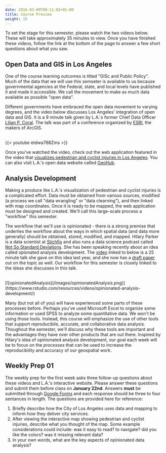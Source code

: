 ```yaml
---
date: 2016-03-09T00:11:02+01:00
title: Course Preview
weight: 15
---
```


To set the stage for this semester, please watch the two videos below. These will take approximately 35 minutes to view. Once you have finished these videos, follow the link at the bottom of the page to answer a few short questions about what you saw.

## Open Data and GIS in Los Angeles
One of the course learning outcomes is titled "GISc and Public Policy". Much of the data that we will use this semseter is available to us because governmental agencies at the Federal, state, and local levels have published it and made it accessible. We call the movement to make as much data available as possible "open data". 

Different governments have embraced the open data movement to varying degrees, and the video below discusses Los Angeles' integration of open data and GIS. It is a 9 minute talk given by L.A.'s former Chief Data Officer [Lilian P. Coral](https://twitter.com/lcoral). The talk was part of a conference organized by [ESRI](https://www.esri.com/en-us/home), the makers of ArcGIS.

</br>
{{< youtube etdwa768Zms >}}
</br>

Once you've watched the video, check out the web application featured in the video that [visualizes pedestrian and cyclist injuries in Los Angeles](http://ladot.maps.arcgis.com/apps/MapJournal/index.html?appid=a45d3efd7b1d4ef49f362caadb4754b0). You can also visit L.A.'s open data website called [GeoHub](http://geohub.lacity.org).

## Analysis Development
Making a produce like L.A.'s visualization of pedestrian and cyclist injuries is a complicated effort. Data must be obtained from various sources, modified (a process we call "data wrangling" or "data clearning"), and then linked with map coordinates. Once it is ready to be mapped, the web application must be designed and created. We'll call this large-scale process a "workflow" this semester. 

The workflow that we'll use is opinionated - there is a strong premise that underlies the workflow about the ways in which spatial data (and data more generally) should be obtained, stored, modified, and mapped. Hilary Parker is a data scientist at [Stichfix](http://stitchfix.com) and also runs a data science podcast called [Not So Standard Deviations](http://nssdeviations.com). She has been speaking recently about an idea called opionated analysis development. The [video](https://www.rstudio.com/resources/videos/opinionated-analysis-development/) linked to below is a 25 minute talk she gave on this idea last year, and she now has a [draft paper](https://peerj.com/preprints/3210/) out on the topic as well. Our workflow for this semester is closely linked to the ideas she discusses in this talk.

</br>
[![opinionatedAnalysis](/images/opinionatedAnalysis.png)](https://www.rstudio.com/resources/videos/opinionated-analysis-development/)
</br>

Many (but not all of you) will have experienced some parts of these processes before. Perhaps you've used Microsoft Excel to organize some information or used SPSS to analyze some quantitative data. We won't be using those tools. Instead, this course will emphasize the use of other tools that support reproducibile, accurate, and collaborative data analysis. Thoughout the semester, we'll discuss why these tools are important and the advantages they have over other products that are out there. Inspired by Hilary's idea of opinionated analysis development, our goal each week will be to focus on the *processes* that can be used to increase the reproducibility and accuracy of our geospatial work.

## Weekly Prep 01
The weekly prep for the first week asks three follow-up questions about these videos and L.A.'s interactive website. Please answer these questions and submit them before class on **January 22nd**. Answers **must** be submitted through [Google Forms](https://goo.gl/forms/vgHqTPagXyrsrk4I3) and each response should be three to four sentances in length. The questions are provided here for reference:

1. Briefly describe how the City of Los Angeles uses data and mapping to inform how they deliver city services.
2. After viewing the interactive map showing pedestrian and cyclist injuries, describe what you thought of the map. Some example considerations could include: was it easy to read? to navigate? did you like the colors? was it missing relevant data?
3. In your own words, what are the key aspects of opinionated data analysis?

